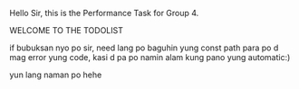Hello Sir, this is the Performance Task for Group 4. 

WELCOME TO THE TODOLIST

if bubuksan nyo po sir, need lang po baguhin yung const path para po d mag error yung code, kasi d pa po namin alam kung pano yung automatic:)

yun lang naman po hehe
